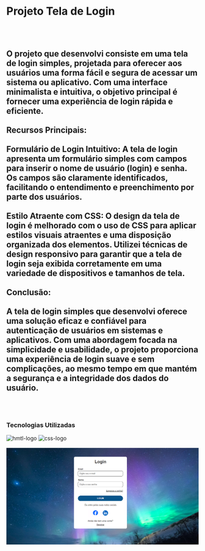 <h1> Projeto Tela de Login</h1>
<br>
<br>
<h2>O projeto que desenvolvi consiste em uma tela de login simples, projetada para oferecer aos usuários uma forma fácil e segura de acessar um sistema ou aplicativo. Com uma interface minimalista e intuitiva, o objetivo principal é fornecer uma experiência de login rápida e eficiente. <br> <br>
  Recursos Principais: <br> <br>
Formulário de Login Intuitivo: A tela de login apresenta um formulário simples com campos para inserir o nome de usuário (login) e senha. Os campos são claramente identificados, facilitando o entendimento e preenchimento por parte dos usuários. <br> <br>
  Estilo Atraente com CSS: O design da tela de login é melhorado com o uso de CSS para aplicar estilos visuais atraentes e uma disposição organizada dos elementos. Utilizei técnicas de design responsivo para garantir que a tela de login seja exibida corretamente em uma variedade de dispositivos e tamanhos de tela.  <br> <br>
  Conclusão: <br> <br>
A tela de login simples que desenvolvi oferece uma solução eficaz e confiável para autenticação de usuários em sistemas e aplicativos. Com uma abordagem focada na simplicidade e usabilidade, o projeto proporciona uma experiência de login suave e sem complicações, ao mesmo tempo em que mantém a segurança e a integridade dos dados do usuário.
</a> </h2>
<br>
<br>
  <h3> Tecnologias Utilizadas </h3>
    <img src="https://img.shields.io/badge/HTML5-E34F26?style=for-the-badge&logo=html5&logoColor=white" alt="hmtl-logo"> 
    <img src="https://img.shields.io/badge/CSS3-1572B6?style=for-the-badge&logo=css3&logoColor=white" alt="css-logo">
 <br>
<br>
<img src="./img/tela-de-login.png">

 
